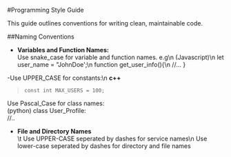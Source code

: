#Programming Style Guide

This guide outlines conventions for writing clean, maintainable code. 

##Naming Conventions
- **Variables and Function Names:**  
Use snake_case for variable and function names. e.g\n 
(Javascript)\n 
let user_name = "JohnDoe';\n 
function get_user_info(){\n 
    //...
} 

-Use UPPER_CASE for constants:\n 
**c++**
 > <code>const int MAX_USERS = 100;</code>

Use Pascal_Case for class names:<br>
(python)
class User_Profile:<br>
    //..

- **File and Directory Names**  
\t Use UPPER-CASE seperated by dashes for service names\n 
Use lower-case seperated by dashes for directory and file names 



